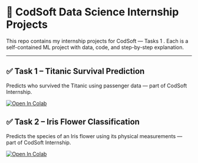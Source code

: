 # 🚀 CodSoft Data Science Internship Projects

This repo contains my internship projects for CodSoft — Tasks 1 . Each is a self-contained ML project with data, code, and step-by-step explanation.

---

## ✅ Task 1 – Titanic Survival Prediction

Predicts who survived the Titanic using passenger data — part of CodSoft Internship.

[![Open In Colab](https://colab.research.google.com/assets/colab-badge.svg)](https://colab.research.google.com/github/Pushpak-Bhalavi/CODSOFT/blob/main/Task%201%20-%20Titanic%20Survival%20Prediction/Scripts/titanic_prediction.ipynb)

## ✅ Task 2 – Iris Flower Classification

Predicts the species of an Iris flower using its physical measurements — part of CodSoft Internship.

[![Open In Colab](https://colab.research.google.com/assets/colab-badge.svg)](https://colab.research.google.com/github/Pushpak-Bhalavi/CODSOFT/blob/main/Task%202%20-%20Iris%20Flower%20Classification/Scripts/iris_classification.ipynb)
